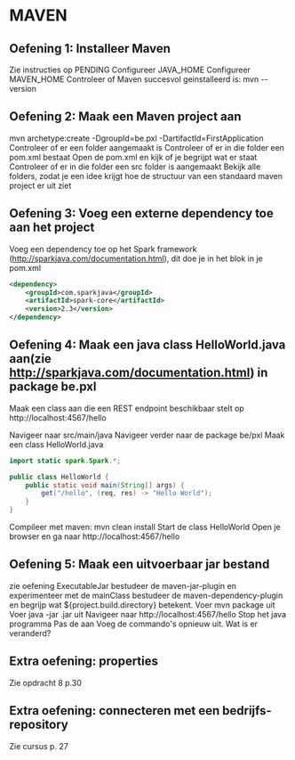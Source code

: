 # MAVEN
## Oefening 1: Installeer Maven

  Zie instructies op PENDING
  Configureer JAVA_HOME
  Configureer MAVEN_HOME
  Controleer of Maven succesvol geinstalleerd is: mvn --version

## Oefening 2: Maak een Maven project aan

  mvn archetype:create -DgroupId=be.pxl -DartifactId=FirstApplication
  Controleer of er een folder <FirstApplication> aangemaakt is
  Controleer of er in die folder een pom.xml bestaat
  Open de pom.xml en kijk of je begrijpt wat er staat
  Controleer of er in die folder een src folder is aangemaakt
  Bekijk alle folders, zodat je een idee krijgt hoe de structuur van een standaard maven project er uit ziet

## Oefening 3: Voeg een externe dependency toe aan het project  
  Voeg een dependency toe op het Spark framework (http://sparkjava.com/documentation.html), dit doe je in het <dependencies> blok in je pom.xml

```xml
<dependency>
    <groupId>com.sparkjava</groupId>
    <artifactId>spark-core</artifactId>
    <version>2.3</version>
</dependency>
```

## Oefening 4: Maak een java class HelloWorld.java aan(zie http://sparkjava.com/documentation.html) in package be.pxl

  Maak een class aan die een REST endpoint beschikbaar stelt op http://localhost:4567/hello

  Navigeer naar src/main/java
  Navigeer verder naar de package be/pxl
  Maak een class HelloWorld.java

```java
import static spark.Spark.*;

public class HelloWorld {
    public static void main(String[] args) {
        get("/hello", (req, res) -> "Hello World");
    }
}
```
  Compileer met maven: mvn clean install
  Start de class HelloWorld
  Open je browser en ga naar http://localhost:4567/hello

## Oefening 5: Maak een uitvoerbaar jar bestand

  zie oefening ExecutableJar
  bestudeer de maven-jar-plugin en experimenteer met de mainClass
  bestudeer de maven-dependency-plugin en begrijp wat ${project.build.directory} betekent.
  Voer mvn package uit
  Voer java -jar <NaamVanDeJarInJeTargetFolder>.jar uit
  Navigeer naar http://localhost:4567/hello
  Stop het java programma
  Pas de <name> aan
  Voeg de commando's opnieuw uit. Wat is er veranderd?

## Extra oefening: properties

Zie opdracht 8 p.30

## Extra oefening: connecteren met een bedrijfs-repository

Zie cursus p. 27